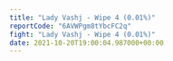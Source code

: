 ```yaml
---
title: "Lady Vashj - Wipe 4 (0.01%)"
reportCode: "6AVWPgm8tYbcFC2q"
fight: "Lady Vashj - Wipe 4 (0.01%)"
date: 2021-10-20T19:00:04.987000+00:00
---
```

